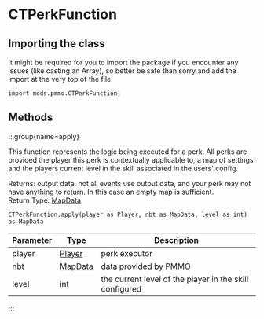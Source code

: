 # CTPerkFunction

## Importing the class

It might be required for you to import the package if you encounter any issues (like casting an Array), so better be safe than sorry and add the import at the very top of the file.
```zenscript
import mods.pmmo.CTPerkFunction;
```


## Methods

:::group{name=apply}

This function represents the logic being executed
 for a perk.  All perks are provided the player this
 perk is contextually applicable to, a map of settings
 and the players current level in the skill associated
 in the users' config.

Returns: output data. not all events use output data, and your perk may not
 have anything to return.  In this case an empty map is sufficient.  
Return Type: [MapData](/vanilla/api/data/MapData)

```zenscript
CTPerkFunction.apply(player as Player, nbt as MapData, level as int) as MapData
```

| Parameter | Type | Description |
|-----------|------|-------------|
| player | [Player](/vanilla/api/entity/type/player/Player) | perk executor |
| nbt | [MapData](/vanilla/api/data/MapData) | data provided by PMMO |
| level | int | the current level of the player in the skill configured |


:::


